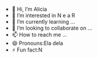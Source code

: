 - 👋 Hi, I’m Alicia 
- 👀 I’m interested in N e a R
- 🌱 I’m currently learning ...
- 💞️ I’m looking to collaborate on ...
- 📫 How to reach me ...
- 😄 Pronouns:Ela dela
- ⚡ Fun fact:N

<!---
Maedegarca/Maedegarca is a ✨ special ✨ repository because its `README.md` (this file) appears on your GitHub profile.
You can click the Preview link to take a look at your changes.
--->
